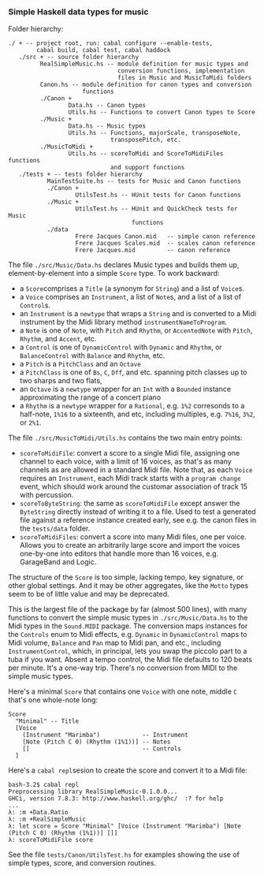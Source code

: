 
### Simple Haskell data types for music ###

Folder hierarchy:

    ./ + -- project root, run: cabal configure --enable-tests,
            cabal build, cabal test, cabal haddock
       ./src + -- source folder hierarchy 
             RealSimpleMusic.hs -- module definition for music types and
                                   conversion functions, implementation
                                   files in Music and MusicToMidi folders
             Canon.hs -- module definition for canon types and conversion
                         functions
             ./Canon +
                     Data.hs -- Canon types
                     Utils.hs -- Functions to convert Canon types to Score
             ./Music +
                     Data.hs -- Music types
                     Utils.hs -- Functions, majorScale, transposeNote, 
                                 transposePitch, etc.
             ./MusicToMidi +
                     Utils.hs -- scoreToMidi and ScoreToMidiFiles functions
                                 and support functions
       ./tests + -- tests folder hierarchy 
               MainTestSuite.hs -- tests for Music and Canon functions
               ./Canon +
			           UtilsTest.hs -- HUnit tests for Canon functions
               ./Music +
			           UtilsTest.hs -- HUnit and QuickCheck tests for Music
                                       functions
               ./data
                       Frere Jacques Canon.mid   -- simple canon reference
                       Frere Jacques Scales.mid  -- scales canon reference
                       Frere Jacques.mid         -- canon reference

The file `./src/Music/Data.hs` declares Music types and builds them
up, element-by-element into a simple `Score` type.  To work backward:

* a `Score`comprises a `Title` (a synonym for `String`) and a list of
  `Voice`s. 
* a `Voice` comprises an `Instrument`, a list of `Note`s, and a list
  of  a list of `Control`s.
* an `Instrument` is a `newtype` that wraps a `String` and is
  converted to a Midi instrument by the Midi library method
  `instrumentNameToProgram`.
* a `Note` is one of `Note`, with `Pitch` and `Rhythm`, or
  `AccentedNote` with `Pitch`, `Rhythm`, and `Accent`, etc.
* a `Control` is one of `DynamicControl` with `Dynamic` and `Rhythm`,
  or `BalanceControl` with `Balance` and `Rhythm`, etc.
* a `Pitch` is a `PitchClass` and an `Octave`
* a `PitchClass` is one of `Bs`, `C`, `Dff`, and etc. spanning pitch
  classes up to two sharps and two flats,
* an `Octave` is a `newtype` wrapper for an `Int` with a `Bounded`
  instance approximating the range of a concert piano
* a `Rhythm` is a `newtype` wrapper for a `Rational`, e.g. `1%2`
  corresonds to a half-note, `1%16` to a sixteenth, and etc, including
  multiples, e.g. `7%16`, `3%2`, or `2%1`.

The file `./src/MusicToMidi/Utils.hs` contains the two main entry
points:

* `scoreToMidiFile`: convert a score to a single Midi file, assigning
  one channel to each voice, with a limit of 16 voices, as that's as
  many channels as are allowed in a standard Midi file.  Note that, as
  each `Voice` requires an `Instrument`, each Midi track starts with a
  `program change` event, which should work around the customar
  association of track 15 with percussion.
* `scoreToByteString`: the same as `scoreToMidiFile` except answer the
  `ByteString` directly instead of writing it to a file.  Used to test
  a generated file against a reference instance created early, see
  e.g. the canon files in the `tests/data` folder.
* `scoreToMidiFiles`: convert a score into many Midi files, one per
  voice.  Allows you to create an arbitrarily large score and import
  the voices one-by-one into editors that handle more than 16 voices,
  e.g. GarageBand and Logic.  

The structure of the `Score` is too simple, lacking tempo, key
signature, or other global settings.  And it may be other aggregates,
like the `Motto` types seem to be of little value and may be
deprecated. 

This is the largest file of the package by far (almost 500 lines),
with many functions to convert the simple music types in
`./src/Music/Data.hs` to the Midi types in the `Sound.MIDI` package.
The conversion maps instances for the `Controls` enum to Midi effects,
e.g. `Dynamic` in `DynamicControl` maps to Midi volume, `Balance` and
`Pan` map to Midi pan, and etc., including `InstrumentControl`, which,
in principal, lets you swap the piccolo part to a tuba if you want.
Absent a tempo control, the Midi file defaults to 120 beats per
minute.  It's a one-way trip.  There's no conversion from MIDI to the
simple music types.  

Here's a minimal `Score` that contains one `Voice` with one note,
middle `C` that's one whole-note long:

    Score
      "Minimal" -- Title
	  [Voice
	    (Instrument "Marimba")            -- Instrument
        [Note (Pitch C 0) (Rhythm (1%1))] -- Notes
		[]                                -- Controls
      ]

Here's a `cabal repl`sesion to create the score and convert it to a
Midi file:

	bash-3.2$ cabal repl
	Preprocessing library RealSimpleMusic-0.1.0.0...
	GHCi, version 7.8.3: http://www.haskell.org/ghc/  :? for help
	...
	λ: :m +Data.Ratio
	λ: :m +RealSimpleMusic
	λ: let score = Score "Minimal" [Voice (Instrument "Marimba") [Note (Pitch C 0) (Rhythm (1%1))] []]
	λ: scoreToMidiFile score
	
See the file `tests/Canon/UtilsTest.hs` for examples showing the use
of simple types, score, and conversion routines.  
